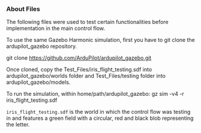 ### About Files

The following files were used to test certain functionalities before implementation in the main control flow. 

To use the same Gazebo Harmonic simulation, first you have to git clone the ardupilot_gazebo repository.

git clone https://github.com/ArduPilot/ardupilot_gazebo.git

Once cloned, copy the Test_Files/iris_flight_testing.sdf into ardupilot_gazebo/worlds folder and Test_Files/testing folder into ardupilot_gazebo/models.

To run the simulation, within home/path/ardupilot_gazebo: 
gz sim -v4 -r iris_flight_testing.sdf

`iris_flight_testing.sdf` is the world in which the control flow was testing in and features a green field with a circular, red and black blob representing the letter. 
